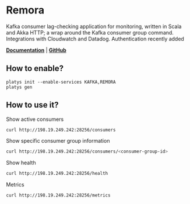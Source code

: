 # Remora

Kafka consumer lag-checking application for monitoring, written in Scala and Akka HTTP; a wrap around the Kafka consumer group command. Integrations with Cloudwatch and Datadog. Authentication recently added 

**[Documentation](https://github.com/zalando-incubator/remora)** | **[GitHub](https://github.com/zalando-incubator/remora)**

## How to enable?

```
platys init --enable-services KAFKA,REMORA
platys gen
```

## How to use it?

Show active consumers

```bash
curl http://198.19.249.242:28256/consumers
```

Show specific consumer group information

```bash
curl http://198.19.249.242:28256/consumers/<consumer-group-id>
```

Show health

```bash
curl http://198.19.249.242:28256/health
```

Metrics

```bash
curl http://198.19.249.242:28256/metrics
```

